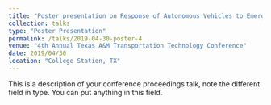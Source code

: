 ```yaml
---
title: "Poster presentation on Response of Autonomous Vehicles to Emergency Vehicles"
collection: talks
type: "Poster Presentation"
permalink: /talks/2019-04-30-poster-4
venue: "4th Annual Texas A&M Transportation Technology Conference"
date: 2019/04/30
location: "College Station, TX"
---
```


This is a description of your conference proceedings talk, note the different field in type. You can put anything in this field.

